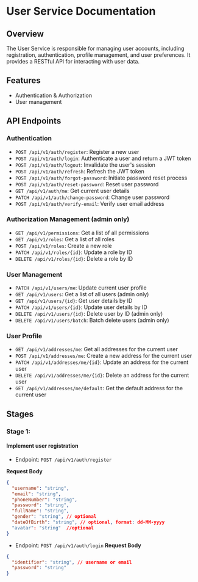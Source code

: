 # User Service Documentation

## Overview
The User Service is responsible for managing user accounts, including registration, authentication, profile management, and user preferences. It provides a RESTful API for interacting with user data.
## Features
- Authentication & Authorization
- User management


## API Endpoints
### Authentication
- `POST /api/v1/auth/register`: Register a new user
- `POST /api/v1/auth/login`: Authenticate a user and return a JWT token
- `POST /api/v1/auth/logout`: Invalidate the user's session
- `POST /api/v1/auth/refresh`: Refresh the JWT token
- `POST /api/v1/auth/forgot-password`: Initiate password reset process
- `POST /api/v1/auth/reset-password`: Reset user password
- `GET /api/v1/auth/me`: Get current user details
- `PATCH /api/v1/auth/change-password`: Change user password
- `POST /api/v1/auth/verify-email`: Verify user email address

### Authorization Management (admin only)
- `GET /api/v1/permissions`: Get a list of all permissions
- `GET /api/v1/roles`: Get a list of all roles
- `POST /api/v1/roles`: Create a new role
- `PATCH /api/v1/roles/{id}`: Update a role by ID
- `DELETE /api/v1/roles/{id}`: Delete a role by ID

### User Management
- `PATCH /api/v1/users/me`: Update current user profile
- `GET /api/v1/users`: Get a list of all users (admin only)
- `GET /api/v1/users/{id}`: Get user details by ID
- `PATCH /api/v1/users/{id}`: Update user details by ID
- `DELETE /api/v1/users/{id}`: Delete user by ID (admin only)
- `DELETE /api/v1/users/batch`: Batch delete users (admin only)

### User Profile
- `GET /api/v1/addresses/me`: Get all addresses for the current user
- `POST /api/v1/addresses/me`: Create a new address for the current user
- `PATCH /api/v1/addresses/me/{id}`: Update an address for the current user
- `DELETE /api/v1/addresses/me/{id}`: Delete an address for the current user
- `GET /api/v1/addresses/me/default`: Get the default address for the current user


## Stages
### Stage 1:
#### Implement user registration
- Endpoint: `POST /api/v1/auth/register`

**Request Body** 
```json
{
  "username": "string",
  "email": "string",
  "phoneNumber": "string",
  "password": "string",
  "fullName": "string",
  "gender": "string", // optional
  "dateOfBirth": "string", // optional, format: dd-MM-yyyy
  "avatar": "string"  //optional
}
```

- Endpoint: `POST /api/v1/auth/login`
**Request Body**
```json
{
  "identifier": "string", // username or email
  "password": "string"
}
```